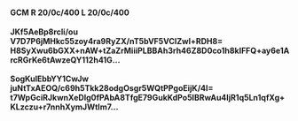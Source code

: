 #### GCM R 20/0c/400 L 20/0c/400
**JKf5AeBp8rcli/ou**<br/>**V7D7P6jMHkc55zoy4ra9RyZX/nT5bVF5VCIZwl+RDH8=**<br/>**H8SyXwu6bGXX+nAW+tZaZrMiiiPLBBAh3rh46Z8D0co1h8kIFFQ+ay6e1ArcRGrKe6tAwzeQY112h41G...**<br/><br/>
**SogKulEbbYY1CwJw**<br/>**juNtTxAEOQ/c69h5Tkk28odgOsgr5WQtPPgoEijK/4I=**<br/>**t7WpGciRJkwnXeDlg0fPAbA8TfgE79GukKdPo5IBRwAu4ljR1q5Ln1qfXg+KLzczu+r7nnhXymJWtlm7...**